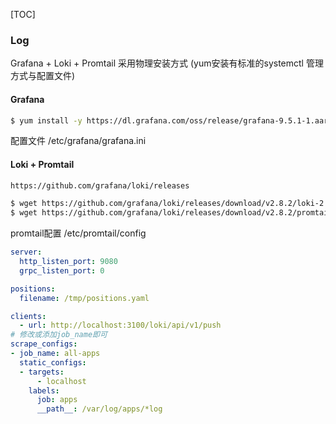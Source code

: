 [TOC]

### Log

Grafana + Loki + Promtail 采用物理安装方式 (yum安装有标准的systemctl 管理方式与配置文件)

#### Grafana

~~~bash
$ yum install -y https://dl.grafana.com/oss/release/grafana-9.5.1-1.aarch64.rpm
~~~

配置文件 /etc/grafana/grafana.ini

#### Loki + Promtail

~~~bash
https://github.com/grafana/loki/releases

$ wget https://github.com/grafana/loki/releases/download/v2.8.2/loki-2.8.2.aarch64.rpm
$ wget https://github.com/grafana/loki/releases/download/v2.8.2/promtail-2.8.2.aarch64.rpm
~~~

promtail配置 /etc/promtail/config

~~~yaml
server:
  http_listen_port: 9080
  grpc_listen_port: 0

positions:
  filename: /tmp/positions.yaml

clients:
  - url: http://localhost:3100/loki/api/v1/push
# 修改或添加job_name即可
scrape_configs:
- job_name: all-apps
  static_configs:
  - targets:
      - localhost
    labels:
      job: apps
      __path__: /var/log/apps/*log
~~~

